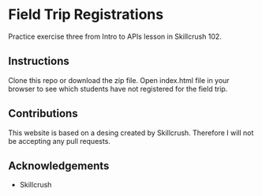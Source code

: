 # Field Trip Registrations 
Practice exercise three from Intro to APIs lesson in Skillcrush 102.

## Instructions
Clone this repo or download the zip file. Open index.html file in your browser to see which students have not registered for the field trip.

## Contributions
This website is based on a desing created by Skillcrush. Therefore I will not be accepting any pull requests.

## Acknowledgements
* Skillcrush